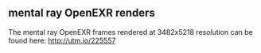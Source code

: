 mental ray OpenEXR renders
-

The mental ray OpenEXR frames rendered at 3482x5218 resolution can be found here:
http://utm.io/225557
